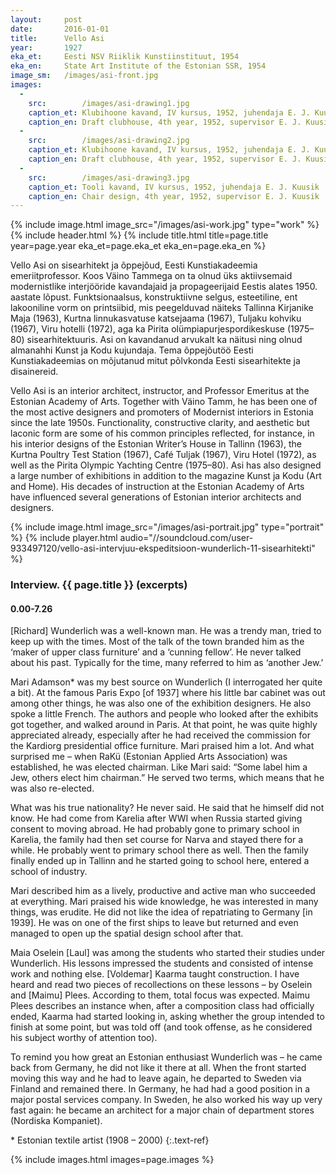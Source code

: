 ```yaml
---
layout: 	post
date:   	2016-01-01
title:  	Vello Asi
year:		1927
eka_et:		Eesti NSV Riiklik Kunstiinstituut, 1954
eka_en:		State Art Institute of the Estonian SSR, 1954
image_sm:	/images/asi-front.jpg
images:
  -
    src: 		/images/asi-drawing1.jpg
    caption_et:	Klubihoone kavand, IV kursus, 1952, juhendaja E. J. Kuusik, peafassaad
    caption_en: Draft clubhouse, 4th year, 1952, supervisor E. J. Kuusik, main façade
  -
    src: 		/images/asi-drawing2.jpg
    caption_et: Klubihoone kavand, IV kursus, 1952, juhendaja E. J. Kuusik, jalutusruum
    caption_en: Draft clubhouse, 4th year, 1952, supervisor E. J. Kuusik, lobby
  -
    src: 		/images/asi-drawing3.jpg
    caption_et: Tooli kavand, IV kursus, 1952, juhendaja E. J. Kuusik
    caption_en: Chair design, 4th year, 1952, supervisor E. J. Kuusik
---
```


{% include image.html image_src="/images/asi-work.jpg" type="work" %}
{% include header.html %}
{% include title.html title=page.title year=page.year eka_et=page.eka_et eka_en=page.eka_en %}

Vello Asi on sisearhitekt ja õppejõud, Eesti Kunstiakadeemia emeriitprofessor. Koos Väino Tammega on ta olnud üks aktiivsemaid modernistlike interjööride kavandajaid ja propageerijaid Eestis alates 1950. aastate lõpust. Funktsionaalsus, konstruktiivne selgus, esteetiline, ent lakooniline vorm on printsiibid, mis peegelduvad näiteks Tallinna Kirjanike Maja (1963), Kurtna linnukasvatuse katsejaama (1967), Tuljaku kohviku (1967), Viru hotelli (1972), aga ka Pirita olümpiapurjespordikeskuse (1975–80) sisearhitektuuris. Asi on kavandanud arvukalt  ka näitusi ning olnud almanahhi Kunst ja Kodu kujundaja. Tema õppejõutöö Eesti Kunstiakadeemias on mõjutanud mitut põlvkonda Eesti sisearhitekte ja disainereid.

Vello Asi is an interior architect, instructor, and Professor Emeritus at the Estonian Academy of Arts. Together with Väino Tamm, he has been one of the most active designers and promoters of Modernist interiors in Estonia since the late 1950s. Functionality, constructive clarity, and aesthetic but laconic form are some of his common principles reflected, for instance, in his interior designs of the Estonian Writer’s House in Tallinn (1963), the Kurtna Poultry Test Station (1967), Café Tuljak (1967), Viru Hotel (1972), as well as the Pirita Olympic Yachting Centre (1975–80). Asi has also designed a large number of exhibitions in addition to the magazine Kunst ja Kodu (Art and Home). His decades of instruction at the Estonian Academy of Arts have influenced several generations of Estonian interior architects and designers.

{% include image.html image_src="/images/asi-portrait.jpg" type="portrait" %}
{% include player.html audio="//soundcloud.com/user-933497120/vello-asi-intervjuu-ekspeditsioon-wunderlich-11-sisearhitekti" %}

### Interview. {{ page.title }} (excerpts)

#### 0.00-7.26

[Richard] Wunderlich was a well-known man. He was a trendy man, tried to keep up with the times. Most of the talk of the town branded him as the ‘maker of upper class furniture’ and a ‘cunning fellow’. He never talked about his past. Typically for the time, many referred to him as ‘another Jew.’

Mari Adamson* was my best source on Wunderlich (I interrogated her quite a bit). At the famous Paris Expo [of 1937] where his little bar cabinet was out among other things, he was also one of the exhibition designers. He also spoke a little French. The authors and people who looked after the exhibits got together, and walked around in Paris.
At that point, he was quite highly appreciated already, especially after he had received the commission for the Kardiorg presidential office furniture. Mari praised him a lot. And what surprised me – when RaKü (Estonian Applied Arts Association) was established, he was elected chairman. Like Mari said: “Some label him a Jew, others elect him chairman.” He served two terms, which means that he was also re-elected.

What was his true nationality? He never said. He said that he himself did not know. He had come from Karelia after WWI when Russia started giving consent to moving abroad. He had probably gone to primary school in Karelia, the family had then set course for Narva and stayed there for a while. He probably went to primary school there as well. Then the family finally ended up in Tallinn and he started going to school here, entered a school of industry.

Mari described him as a lively, productive and active man who succeeded at everything. Mari praised his wide knowledge, he was interested in many things, was erudite. He did not like the idea of repatriating to Germany [in 1939]. He was on one of the first ships to leave but returned and even managed to open up the spatial design school after that.

Maia Oselein [Laul] was among the students who started their studies under Wunderlich. His lessons impressed the students and consisted of intense work and nothing else. [Voldemar] Kaarma taught construction. I have heard and read two pieces of recollections on these lessons – by Oselein and [Maimu] Plees.  According to them, total focus was expected. Maimu Plees describes an instance when, after a composition class had officially ended, Kaarma had started looking in, asking whether the group intended to finish at some point, but was told off (and took offense, as he considered his subject worthy of attention too).

To remind you how great an Estonian enthusiast Wunderlich was – he came back from Germany, he did not like it there at all. When the front started moving this way and he had to leave again, he departed to Sweden via Finland and remained there. In Germany, he had had a good position in a major postal services company. In Sweden, he also worked his way up very fast again: he became an architect for a major chain of department stores (Nordiska Kompaniet).

\* Estonian textile artist (1908 – 2000)
{:.text-ref}

{% include images.html images=page.images %}
